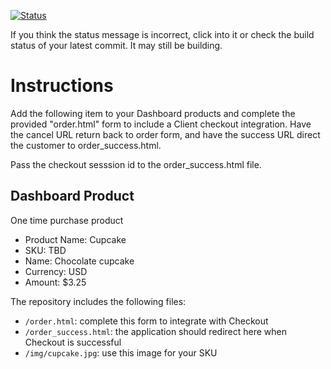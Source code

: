 [![Status](https://img.shields.io/badge/status-SUBMITTABLE%20COMMIT:%20013f93b260ac9a8b3c89631d62da75efc460d038-brightgreen.svg)](https://github.com/andremcb/bakery_scaffold_AApE3fQi8zR0pcdo/commit/013f93b260ac9a8b3c89631d62da75efc460d038)



























If you think the status message is incorrect, click into it or check the build status of your latest commit. It may still be building.

# Instructions 

Add the following item to your Dashboard products and complete the provided "order.html" form to include a Client checkout integration. Have the cancel URL return back to order form, and have the success URL direct the customer to order_success.html. 

Pass the checkout sesssion id to the order_success.html file.

## Dashboard Product
One time purchase product
* Product Name: Cupcake
* SKU: TBD
* Name: Chocolate cupcake
* Currency: USD
* Amount: $3.25

The repository includes the following files:
* `/order.html`: complete this form to integrate with Checkout
* `/order_success.html`: the application should redirect here when Checkout is successful
* `/img/cupcake.jpg`: use this image for your SKU

